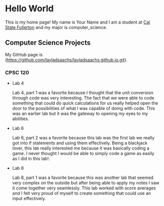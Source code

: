 # Hello World

This is my home page! My name is Your Name and I am a student at [Cal State Fullerton](http://www.fullerton.edu/) and my major is computer_science.

## Computer Science Projects

My GitHub page is (https://github.com/layladsaachs/layladsaachs.github.io.git).

### CPSC 120

* Lab 4

	Lab 4, part 1 was a favorite because I thought that the unit conversion through code was very interesting. The fact that we were able to code something that could do quick calculations for us really helped open the door to the possibilities of what I was capable of doing with code. This was an earlier lab but it was the gateway to opening my eyes to my abilities.

* Lab 6

	Lab 6, part 2 was a favorite because this lab was the first lab we really got into if statements and using them effectively. Being a blackjack lover, this lab really interested me because it was basically coding a game. I never thought I would be able to simply code a game as easily as I did in this lab!.

* Lab 8

    Lab 8, part 1 was a favorite because this was another lab that seemed very complex on the outside but after being able to apply my notes I saw it come together very seamlessly. This lab worked with score averages and I felt very proud of myself to create something that could use an input effectively. 